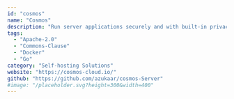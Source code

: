```yaml
---
id: "cosmos"
name: "Cosmos"
description: "Run server applications securely and with built-in privacy features. It acts as a secure gateway to your application, as well as a server manager."
tags:
  - "Apache-2.0"
  - "Commons-Clause"
  - "Docker"
  - "Go"
category: "Self-hosting Solutions"
website: "https://cosmos-cloud.io/"
github: "https://github.com/azukaar/cosmos-Server"
#image: "/placeholder.svg?height=300&width=400"
---
```


